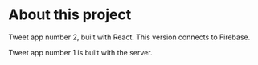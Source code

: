 # About this project

Tweet app number 2, built with React. This version connects to Firebase.


Tweet app number 1 is built with the server.
